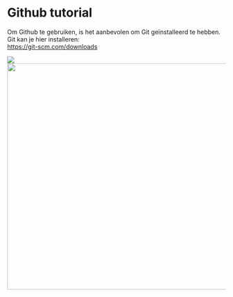 # Github tutorial

Om Github te gebruiken, is het aanbevolen om Git geïnstalleerd te hebben. <br>
Git kan je hier installeren: <br>
https://git-scm.com/downloads

<img src="http://prntscr.com/dd3on2">
<img style="user-select: none; cursor: zoom-in;" src="http://u518900.gluweb.nl/img/screen1.jpg" width="873" height="523">
